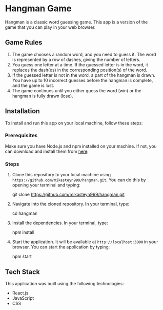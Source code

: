 # Hangman Game

Hangman is a classic word guessing game. This app is a version of the game that you can play in your web browser.

## Game Rules

1. The game chooses a random word, and you need to guess it. The word is represented by a row of dashes, giving the number of letters.
2. You guess one letter at a time. If the guessed letter is in the word, it replaces the dash(es) in the corresponding position(s) of the word.
3. If the guessed letter is not in the word, a part of the hangman is drawn. You have up to 10 incorrect guesses before the hangman is complete, and the game is lost.
4. The game continues until you either guess the word (win) or the hangman is fully drawn (lose).

## Installation

To install and run this app on your local machine, follow these steps:

### Prerequisites

Make sure you have Node.js and npm installed on your machine. If not, you can download and install them from [here](https://nodejs.org/en/download/).

### Steps

1. Clone this repository to your local machine using `https://github.com/mikasteyn999/hangman.git`. You can do this by opening your terminal and typing: 

    git clone https://github.com/mikasteyn999/hangman.git

2. Navigate into the cloned repository. In your terminal, type: 

    cd hangman

3. Install the dependencies. In your terminal, type: 

    npm install

4. Start the application. It will be available at `http://localhost:3000` in your browser. You can start the application by typing: 

    npm start

## Tech Stack

This application was built using the following technologies:

- React.js
- JavaScript
- CSS
